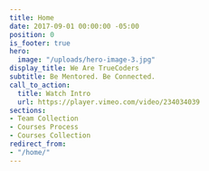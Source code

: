 ```yaml
---
title: Home
date: 2017-09-01 00:00:00 -05:00
position: 0
is_footer: true
hero:
  image: "/uploads/hero-image-3.jpg"
display_title: We Are TrueCoders
subtitle: Be Mentored. Be Connected.
call_to_action:
  title: Watch Intro
  url: https://player.vimeo.com/video/234034039
sections:
- Team Collection
- Courses Process
- Courses Collection
redirect_from:
- "/home/"
---
```



